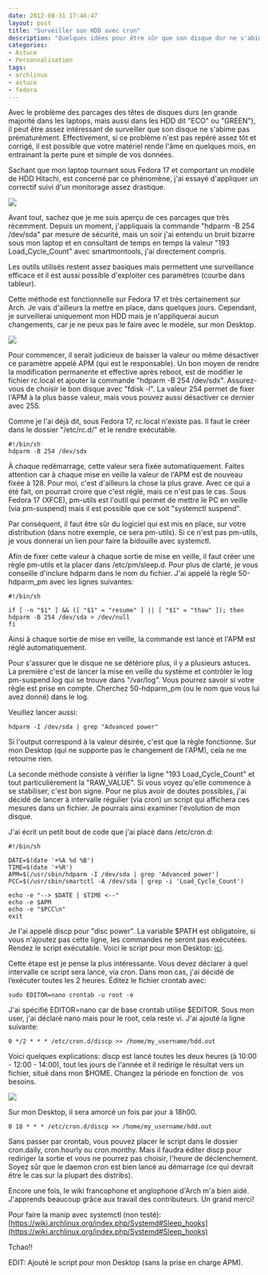 ```yaml
---
date: 2012-08-31 17:46:47
layout: post
title: "Surveiller son HDD avec cron"
description: "Quelques idées pour être sûr que son disque dur ne s'abime pas prématurément."
categories:
- Astuce
- Personnalisation
tags:
- archlinux
- astuce
- fedora
---
```


Avec le problème des parcages des têtes de disques durs (en grande majorité dans les laptops, mais aussi dans les HDD dit "ECO" ou "GREEN"), il peut être assez intéressant de surveiller que son disque ne s'abime pas prématurément. Effectivement, si ce problème n'est pas repéré assez tôt et corrigé, il est possible que votre matériel rende l'âme en quelques mois, en entrainant la perte pure et simple de vos données.

<!-- more -->

Sachant que mon laptop tournant sous Fedora 17 et comportant un modèle de HDD Hitachi, est concerné par ce phénomène, j'ai essayé d'appliquer un correctif suivi d'un monitorage assez drastique.

<img class="imgcenter" src="http://linuxien.legtux.org/uploads/images/2012/08/hitachi.jpg">

Avant tout, sachez que je me suis aperçu de ces parcages que très récemment. Depuis un moment, j'appliquais la commande "hdparm -B 254 /dev/sda" par mesure de sécurité, mais un soir j'ai entendu un bruit bizarre sous mon laptop et en consultant de temps en temps la valeur "193 Load_Cycle_Count" avec smartmontools, j'ai directement compris.

Les outils utilisés restent assez basiques mais permettent une surveillance efficace et il est aussi possible d'exploiter ces paramètres (courbe dans tableur).

Cette méthode est fonctionnelle sur Fedora 17 et très certainement sur Arch. Je vais d'ailleurs la mettre en place, dans quelques jours. Cependant, je surveillerai uniquement mon HDD mais je n'appliquerai aucun changements, car je ne peux pas le faire avec le modèle, sur mon Desktop.

<img class="imgcenter" src="http://linuxien.legtux.org/uploads/images/2012/08/laptop.jpg">

Pour commencer, il serait judicieux de baisser la valeur ou même désactiver ce paramètre appelé APM (qui est le responsable). Un bon moyen de rendre la modification permanente et effective après reboot, est de modifier le fichier rc.local et ajouter la commande "hdparm -B 254 /dev/sdx". Assurez-vous de choisir le bon disque avec "fdisk -l". La valeur 254 permet de fixer l'APM à la plus basse valeur, mais vous pouvez aussi désactiver ce dernier avec 255.

Comme je l'ai déjà dit, sous Fedora 17, rc.local n'existe pas. Il faut le créer dans le dossier "/etc/rc.d/" et le rendre exécutable.

	#!/bin/sh
	hdparm -B 254 /dev/sdx

À chaque redémarrage, cette valeur sera fixée automatiquement. Faites attention car à chaque mise en veille la valeur de l'APM est de nouveau fixée à 128. Pour moi, c'est d'ailleurs la chose la plus grave. Avec ce qui a été fait, on pourrait croire que c'est réglé, mais ce n'est pas le cas. Sous Fedora 17 (XFCE), pm-utils est l'outil qui permet de mettre le PC en veille (via pm-suspend) mais il est possible que ce soit "systemctl suspend".

Par conséquent, il faut être sûr du logiciel qui est mis en place, sur votre distribution (dans notre exemple, ce sera pm-utils). Si ce n'est pas pm-utils, je vous donnerai un lien pour faire la bidouille avec systemctl.

Afin de fixer cette valeur à chaque sortie de mise en veille, il faut créer une règle pm-utils et la placer dans /etc/pm/sleep.d. Pour plus de clarté, je vous conseille d'inclure hdparm dans le nom du fichier. J'ai appelé la règle 50-hdparm_pm avec les lignes suivantes:

	#!/bin/sh
	
	if [ -n "$1" ] && ([ "$1" = "resume" ] || [ "$1" = "thaw" ]); then
 	hdparm -B 254 /dev/sda > /dev/null
	fi

Ainsi à chaque sortie de mise en veille, la commande est lancé et l'APM est réglé automatiquement.

Pour s'assurer que le disque ne se détériore plus, il y a plusieurs astuces. La première c'est de lancer la mise en veille du système et contrôler le log pm-suspend.log qui se trouve dans "/var/log". Vous pourrez savoir si votre règle est prise en compte. Cherchez 50-hdparm_pm (ou le nom que vous lui avez donné) dans le log.

Veuillez lancer aussi:

	hdparm -I /dev/sda | grep "Advanced power"

Si l'output correspond à la valeur désirée, c'est que la règle fonctionne. Sur mon Desktop (qui ne supporte pas le changement de l'APM), cela ne me retourne rien.

La seconde méthode consiste à vérifier la ligne "193 Load_Cycle_Count" et tout particulièrement la "RAW_VALUE". Si vous voyez qu'elle commence à se stabiliser, c'est bon signe. Pour ne plus avoir de doutes possibles, j'ai décidé de lancer à intervalle régulier (via cron) un script qui affichera ces mesures dans un fichier. Je pourrais ainsi examiner l'évolution de mon disque.

J'ai écrit un petit bout de code que j'ai placé dans /etc/cron.d:

	#!/bin/sh
	
	DATE=$(date '+%A %d %B')
	TIME=$(date '+%R')
	APM=$(/usr/sbin/hdparm -I /dev/sda | grep 'Advanced power')
	PCC=$(/usr/sbin/smartctl -A /dev/sda | grep -i 'Load_Cycle_Count')
	
	echo -e "--> $DATE | $TIME <--"
	echo -e $APM
	echo -e "$PCC\n"
	exit

Je l'ai appelé discp pour "disc power". La variable $PATH est obligatoire, si vous n'ajoutez pas cette ligne, les commandes ne seront pas exécutées. Rendez le script exécutable. Voici le script pour mon Desktop: [ici](https://github.com/Ypnose/Madfiles/blob/master/bin/discd).

Cette étape est je pense la plus intéressante. Vous devez déclarer à quel intervalle ce script sera lancé, via cron. Dans mon cas, j'ai décidé de l’exécuter toutes les 2 heures. Éditez le fichier crontab avec:

	sudo EDITOR=nano crontab -u root -e

J'ai spécifié EDITOR=nano car de base crontab utilise $EDITOR. Sous mon user, j'ai déclaré nano mais pour le root, cela reste vi. J'ai ajouté la ligne suivante:

	0 */2 * * * /etc/cron.d/discp >> /home/my_username/hdd.out

Voici quelques explications: discp est lancé toutes les deux heures (à 10:00 - 12:00 - 14:00), tout les jours de l'année et il redirige le résultat vers un fichier, situé dans mon $HOME. Changez la période en fonction de  vos besoins.

<img class="imgcenter" src="http://linuxien.legtux.org/uploads/images/2012/08/crontab-syntax.gif">

Sur mon Desktop, il sera amorcé un fois par jour à 18h00.

	0 18 * * * /etc/cron.d/discp >> /home/my_username/hdd.out

Sans passer par crontab, vous pouvez placer le script dans le dossier cron.daily, cron.hourly ou cron.monthy. Mais il faudra éditer discp pour rediriger la sortie et vous ne pourrez pas choisir, l'heure de déclenchement. Soyez sûr que le daemon cron est bien lancé au démarrage (ce qui devrait être le cas sur la plupart des distribs).

Encore une fois, le wiki francophone et anglophone d'Arch m'a bien aidé. J'apprends beaucoup grâce aux travail des contributeurs. Un grand merci!

Pour faire la manip avec systemctl (non testé): [https://wiki.archlinux.org/index.php/Systemd#Sleep_hooks](https://wiki.archlinux.org/index.php/Systemd#Sleep_hooks)

Tchao!!

EDIT: Ajouté le script pour mon Desktop (sans la prise en charge APM).
